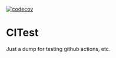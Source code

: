 [![codecov](https://codecov.io/gh/Harjun751/CITest/branch/feature-1/graph/badge.svg?token=X2P5UWSYMO)](https://codecov.io/gh/Harjun751/CITest)
# CITest
Just a dump for testing github actions, etc.
